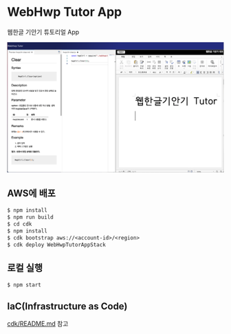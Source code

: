 # WebHwp Tutor App

웹한글 기안기 튜토리얼 App

![Web Hwp Tutor](doc/webhwptutor.png)

## AWS에 배포
```
$ npm install
$ npm run build
$ cd cdk
$ npm install
$ cdk bootstrap aws://<account-id>/<region>
$ cdk deploy WebHwpTutorAppStack
```

## 로컬 실행
```
$ npm start
```

## IaC(Infrastructure as Code)
[cdk/README.md](cdk/README.md) 참고
